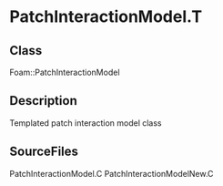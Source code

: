 # PatchInteractionModel.T 
## Class
Foam::PatchInteractionModel

## Description
Templated patch interaction model class

## SourceFiles
PatchInteractionModel.C
PatchInteractionModelNew.C

